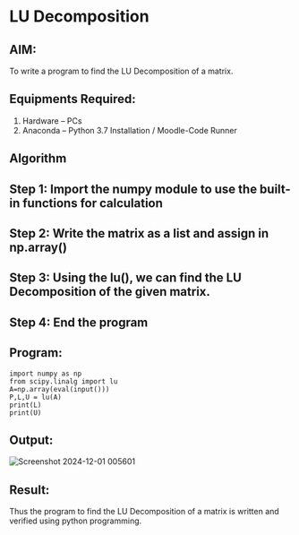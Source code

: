 # LU Decomposition 

## AIM:
To write a program to find the LU Decomposition of a matrix.

## Equipments Required:
1. Hardware – PCs
2. Anaconda – Python 3.7 Installation / Moodle-Code Runner

## Algorithm

## Step 1: Import the numpy module to use the built-in functions for calculation

## Step 2: Write the matrix as a list and assign in np.array()

## Step 3: Using the lu(), we can find the LU Decomposition of the given matrix.

## Step 4: End the program 

## Program:
```
import numpy as np
from scipy.linalg import lu
A=np.array(eval(input()))
P,L,U = lu(A)
print(L)
print(U)
```
## Output:
![Screenshot 2024-12-01 005601](https://github.com/user-attachments/assets/f1dbd881-0c36-4f38-aa89-0dcca1f893b4)

## Result:
Thus the program to find the LU Decomposition of a matrix is written and verified using python programming.

